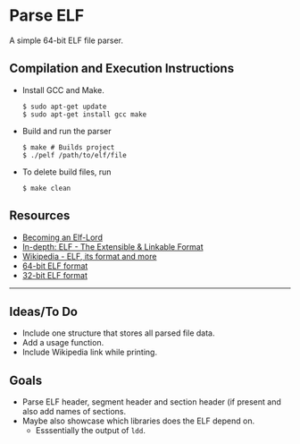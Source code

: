 # Parse ELF

A simple 64-bit ELF file parser.

## Compilation and Execution Instructions

-	Install GCC and Make.

	```shell
	$ sudo apt-get update
	$ sudo apt-get install gcc make
	```

-	Build and run the parser

	```shell
	$ make # Builds project
	$ ./pelf /path/to/elf/file
	```

-	To delete build files, run

	```shell
	$ make clean
	```

## Resources

-	[Becoming an Elf-Lord](https://cpu.land/becoming-an-elf-lord)
-	[In-depth: ELF - The Extensible & Linkable Format](https://www.youtube.com/watch?v=nC1U1LJQL8o)
-	[Wikipedia - ELF, its format and more](https://en.wikipedia.org/wiki/Executable_and_Linkable_Format)
-	[64-bit ELF format](https://uclibc.org/docs/elf-64-gen.pdf)
-	[32-bit ELF format](https://flint.cs.yale.edu/cs422/doc/ELF_Format.pdf)

---

## Ideas/To Do

-	Include one structure that stores all parsed file data.
-	Add a usage function.
-	Include Wikipedia link while printing.

## Goals

-	Parse ELF header, segment header and section header (if present and also add
	names of sections.
-	Maybe also showcase which libraries does the ELF depend on.
	-	Esssentially the output of `ldd`.

